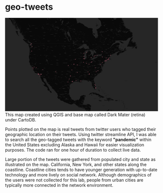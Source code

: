 # geo-tweets
![tweets](/img/tweets.png)
This map created using QGIS and base map called Dark Mater (retina) under CartoDB.

Points plotted on the map is real tweets from twitter users who tagged their geographic location on their tweets. Using twitter streamline API, I was able to search all the geo-tagged tweets with the keyword **"pandemic"** within the United States excluding Alaska and Hawaii for easier visualization purposes. The code ran for one hour of duration to collect live data.

Large portion of the tweets were gathered from populated city and state as illustrated on the map. California, New York, and other states along the coastline. Coastline cities tends to have younger generation with up-to-date technology and more lively on social network. Although demographics of the users were not collected for this lab, people from urban cities are typically more connected in the network environment. 
